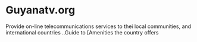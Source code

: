 # Guyanatv.org
Provide on-line telecommunications services to thei local communities, and international countries ..Guide to [Amenities the country offers 
